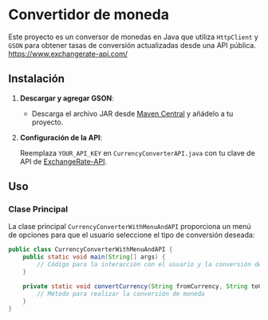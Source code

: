 # Convertidor de moneda

Este proyecto es un conversor de monedas en Java que utiliza `HttpClient` y `GSON` para obtener tasas de conversión actualizadas desde una API pública.
https://www.exchangerate-api.com/

## Instalación

1. **Descargar y agregar GSON**:

   - Descarga el archivo JAR desde [Maven Central](https://mvnrepository.com/artifact/com.google.code.gson/gson) y añádelo a tu proyecto.

2. **Configuración de la API**:

   Reemplaza `YOUR_API_KEY` en `CurrencyConverterAPI.java` con tu clave de API de [ExchangeRate-API](https://www.exchangerate-api.com/).

## Uso

### Clase Principal

La clase principal `CurrencyConverterWithMenuAndAPI` proporciona un menú de opciones para que el usuario seleccione el tipo de conversión deseada:

```java
public class CurrencyConverterWithMenuAndAPI {
    public static void main(String[] args) {
        // Código para la interacción con el usuario y la conversión de moneda
    }

    private static void convertCurrency(String fromCurrency, String toCurrency, Scanner scanner) {
        // Método para realizar la conversión de moneda
    }
}
